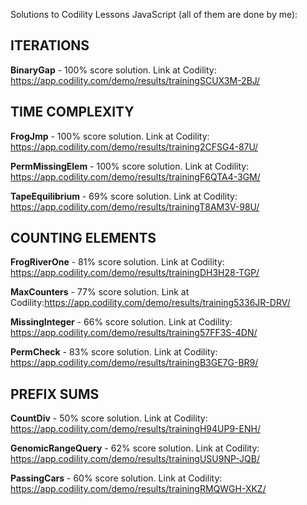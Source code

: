 Solutions to Codility Lessons JavaScript (all of them are done by me):
## ITERATIONS

**BinaryGap** - 100% score solution.
Link at Codility: https://app.codility.com/demo/results/trainingSCUX3M-2BJ/
## TIME COMPLEXITY

**FrogJmp** - 100% score solution.
Link at Codility: https://app.codility.com/demo/results/training2CFSG4-87U/

**PermMissingElem** - 100% score solution.
Link at Codility: https://app.codility.com/demo/results/trainingF6QTA4-3GM/

**TapeEquilibrium** - 69% score solution. 
Link at Codility: https://app.codility.com/demo/results/trainingT8AM3V-98U/
## COUNTING ELEMENTS

**FrogRiverOne** - 81% score solution. 
Link at Codility: https://app.codility.com/demo/results/trainingDH3H28-TGP/

**MaxCounters** - 77% score solution. 
Link at Codility:https://app.codility.com/demo/results/training5336JR-DRV/

**MissingInteger** - 66% score solution. 
Link at Codility: https://app.codility.com/demo/results/training57FF3S-4DN/

**PermCheck** - 83% score solution. 
Link at Codility: https://app.codility.com/demo/results/trainingB3GE7G-BR9/
## PREFIX SUMS

**CountDiv** - 50% score solution.
Link at Codility: https://app.codility.com/demo/results/trainingH94UP9-ENH/

**GenomicRangeQuery** - 62% score solution.
Link at Codility: https://app.codility.com/demo/results/trainingUSU9NP-JQB/

**PassingCars** - 60% score solution.
Link at Codility: https://app.codility.com/demo/results/trainingRMQWGH-XKZ/

